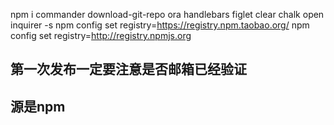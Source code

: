 npm i commander download-git-repo ora handlebars figlet clear chalk open inquirer -s
npm config set registry=https://registry.npm.taobao.org/
npm config set registry=http://registry.npmjs.org

## 第一次发布一定要注意是否邮箱已经验证
## 源是npm